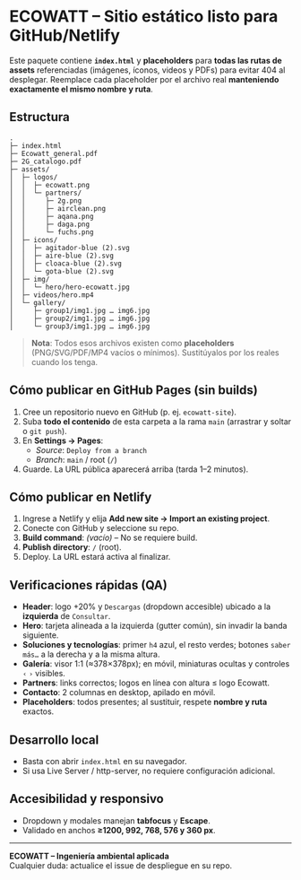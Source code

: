 # ECOWATT – Sitio estático listo para GitHub/Netlify

Este paquete contiene **`index.html`** y **placeholders** para **todas las rutas de assets** referenciadas (imágenes, íconos, videos y PDFs) para evitar 404 al desplegar. Reemplace cada placeholder por el archivo real **manteniendo exactamente el mismo nombre y ruta**.

## Estructura
```
.
├─ index.html
├─ Ecowatt_general.pdf
├─ 2G_catalogo.pdf
├─ assets/
│  ├─ logos/
│  │  ├─ ecowatt.png
│  │  └─ partners/
│  │     ├─ 2g.png
│  │     ├─ airclean.png
│  │     ├─ aqana.png
│  │     ├─ daga.png
│  │     └─ fuchs.png
│  ├─ icons/
│  │  ├─ agitador-blue (2).svg
│  │  ├─ aire-blue (2).svg
│  │  ├─ cloaca-blue (2).svg
│  │  └─ gota-blue (2).svg
│  ├─ img/
│  │  └─ hero/hero-ecowatt.jpg
│  ├─ videos/hero.mp4
│  └─ gallery/
│     ├─ group1/img1.jpg … img6.jpg
│     ├─ group2/img1.jpg … img6.jpg
│     └─ group3/img1.jpg … img6.jpg
```

> **Nota**: Todos esos archivos existen como **placeholders** (PNG/SVG/PDF/MP4 vacíos o mínimos). Sustitúyalos por los reales cuando los tenga.

## Cómo publicar en GitHub Pages (sin builds)
1. Cree un repositorio nuevo en GitHub (p. ej. `ecowatt-site`).
2. Suba **todo el contenido** de esta carpeta a la rama `main` (arrastrar y soltar o `git push`).
3. En **Settings → Pages**:
   - *Source*: `Deploy from a branch`
   - *Branch*: `main` / root (`/`)
4. Guarde. La URL pública aparecerá arriba (tarda 1–2 minutos).

## Cómo publicar en Netlify
1. Ingrese a Netlify y elija **Add new site → Import an existing project**.
2. Conecte con GitHub y seleccione su repo.
3. **Build command**: _(vacío)_ – No se requiere build.
4. **Publish directory**: `/` (root).
5. Deploy. La URL estará activa al finalizar.

## Verificaciones rápidas (QA)
- **Header**: logo +20% y `Descargas` (dropdown accesible) ubicado a la **izquierda** de `Consultar`.
- **Hero**: tarjeta alineada a la izquierda (gutter común), sin invadir la banda siguiente.
- **Soluciones y tecnologías**: primer `h4` azul, el resto verdes; botones `saber más…` a la derecha y a la misma altura.
- **Galería**: visor 1:1 (≈378×378px); en móvil, miniaturas ocultas y controles `‹` `›` visibles.
- **Partners**: links correctos; logos en línea con altura ≤ logo Ecowatt.
- **Contacto**: 2 columnas en desktop, apilado en móvil.
- **Placeholders**: todos presentes; al sustituir, respete **nombre y ruta** exactos.

## Desarrollo local
- Basta con abrir `index.html` en su navegador.
- Si usa Live Server / http-server, no requiere configuración adicional.

## Accesibilidad y responsivo
- Dropdown y modales manejan **tabfocus** y **Escape**.
- Validado en anchos **≥1200, 992, 768, 576 y 360 px**.

---
**ECOWATT – Ingeniería ambiental aplicada**  
Cualquier duda: actualice el issue de despliegue en su repo.
